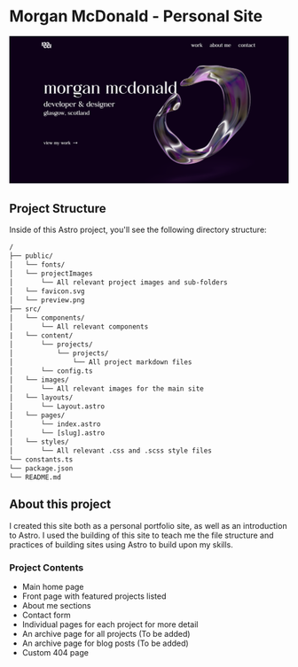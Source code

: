 # Morgan McDonald - Personal Site

![theme preview](./public/preview.png)

## Project Structure

Inside of this Astro project, you'll see the following directory structure:

```text
/
├── public/
│   └── fonts/
│   └── projectImages
│       └── All relevant project images and sub-folders
│   └── favicon.svg
│   └── preview.png
├── src/
│   └── components/
│       └── All relevant components
|   └── content/
│       └── projects/
│           └── projects/
│               └── All project markdown files
│       └── config.ts
│   └── images/
│       └── All relevant images for the main site
│   └── layouts/
│       └── Layout.astro
│   └── pages/
│       └── index.astro
│       └── [slug].astro
│   └── styles/
│       └── All relevant .css and .scss style files
└── constants.ts
└── package.json
└── README.md
```

## About this project

I created this site both as a personal portfolio site, as well as an introduction to Astro. I used the building of this site to teach me the file structure and practices of building sites using Astro to build upon my skills.

### Project Contents

- Main home page
- Front page with featured projects listed
- About me sections
- Contact form
- Individual pages for each project for more detail
- An archive page for all projects (To be added)
- An archive page for blog posts (To be added)
- Custom 404 page
